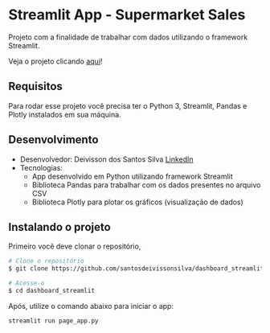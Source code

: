 # Streamlit App - Supermarket Sales
Projeto com a finalidade de trabalhar com dados utilizando o framework Streamlit.

Veja o projeto clicando [aqui](https://supermarket-sales.streamlit.app/)!

## Requisitos
Para rodar esse projeto você precisa ter o Python 3, Streamlit, Pandas e Plotly instalados em sua máquina.


## Desenvolvimento
* Desenvolvedor: Deivisson dos Santos Silva [LinkedIn](http://www.linkedin.com/in/santosdeivissonsilva/)
* Tecnologias:
    * App desenvolvido em Python utilizando framework Streamlit
    * Biblioteca Pandas para trabalhar com os dados presentes no arquivo CSV
    * Biblioteca Plotly para plotar os gráficos (visualização de dados)


## Instalando o projeto
Primeiro você deve clonar o repositório,

```bash
# Clone o repositório
$ git clone https://github.com/santosdeivissonsilva/dashboard_streamlit.git

# Acesse-o
$ cd dashboard_streamlit
```

Após, utilize o comando abaixo para iniciar o app:

```bash
streamlit run page_app.py
